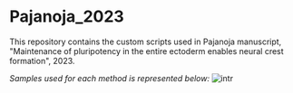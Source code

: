 # Pajanoja_2023
This repository contains the custom scripts used in Pajanoja manuscript, "Maintenance of pluripotency in the entire ectoderm enables neural crest formation", 2023.


*Samples used for each method is represented below:*
![intr](https://user-images.githubusercontent.com/52651343/187209619-338a2812-0bca-4116-be55-ed3a593ad595.png)
